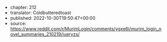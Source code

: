 - chapter: 212
- translator: Coldbutteredtoast
- published: 2022-10-30T19:50:47+00:00
- source: https://www.reddit.com/r/MurimLogin/comments/ygxe6i/murim_login_novel_summaries_210219/iueryzs/
